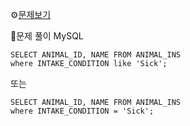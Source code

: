 ⚙[문제보기](https://programmers.co.kr/learn/courses/30/lessons/59036)


🔎문제 풀이
MySQL
```MySQL
SELECT ANIMAL_ID, NAME FROM ANIMAL_INS 
where INTAKE_CONDITION like 'Sick';
```
또는
```MySQL
SELECT ANIMAL_ID, NAME FROM ANIMAL_INS 
where INTAKE_CONDITION = 'Sick';
```


